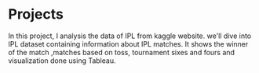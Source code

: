 # Projects
In this project, I analysis the data of IPL from kaggle website. we'll dive into IPL dataset containing information about IPL matches.
It shows the winner of the match ,matches based on toss, tournament sixes and fours and visualization done using Tableau.
